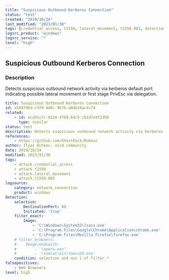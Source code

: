 ```yaml
---
title: "Suspicious Outbound Kerberos Connection"
status: "test"
created: "2019/10/24"
last_modified: "2023/01/30"
tags: [credential_access, t1558, lateral_movement, t1550_003, detection_rule]
logsrc_product: "windows"
logsrc_service: ""
level: "high"
---
```


## Suspicious Outbound Kerberos Connection

### Description

Detects suspicious outbound network activity via kerberos default port indicating possible lateral movement or first stage PrivEsc via delegation.

```yml
title: Suspicious Outbound Kerberos Connection
id: e54979bd-c5f9-4d6c-967b-a04b19ac4c74
related:
    - id: eca91c7c-9214-47b9-b4c5-cb1d7e4f2350
      type: similar
status: test
description: Detects suspicious outbound network activity via kerberos default port indicating possible lateral movement or first stage PrivEsc via delegation.
references:
    - https://github.com/GhostPack/Rubeus
author: Ilyas Ochkov, oscd.community
date: 2019/10/24
modified: 2023/01/30
tags:
    - attack.credential_access
    - attack.t1558
    - attack.lateral_movement
    - attack.t1550.003
logsource:
    category: network_connection
    product: windows
detection:
    selection:
        DestinationPort: 88
        Initiated: 'true'
    filter_exact:
        Image:
            - 'C:\Windows\System32\lsass.exe'
            - 'C:\Program Files\Google\Chrome\Application\chrome.exe'
            - 'C:\Program Files\Mozilla Firefox\firefox.exe'
    # filter_browsers:
    #    Image|endswith:
    #        - '\opera.exe'
    #        - '\tomcat\bin\tomcat8.exe'
    condition: selection and not 1 of filter_*
falsepositives:
    - Web Browsers
level: high

```
